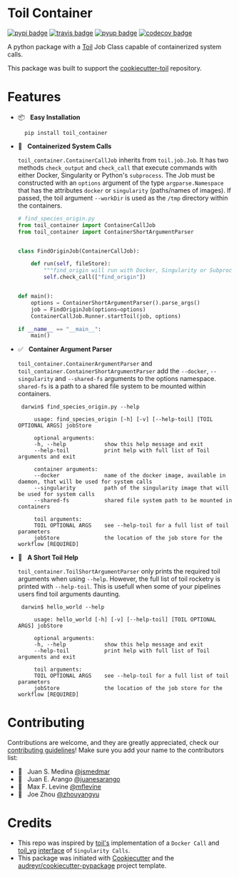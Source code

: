 # Toil Container

[![pypi badge][pypi_badge]][pypi_base]
[![travis badge][travis_badge]][travis_base]
[![pyup badge][pyup_badge]][pyup_base]
[![codecov badge][codecov_badge]][codecov_base]

A python package with a [Toil] Job Class capable of containerized system calls.

This package was built to support the [cookiecutter-toil] repository.

# Features

* 📦 &nbsp; **Easy Installation**

        pip install toil_container

* 🐳  &nbsp; **Containerized System Calls**

    `toil_container.ContainerCallJob` inherits from `toil.job.Job`. It has two methods `check_output` and `check_call` that execute commands with either Docker, Singularity or Python's `subprocess`. The Job must be constructed with an `options` argument of the type `argparse.Namespace` that has the attributes `docker` or `singularity` (paths/names of images). If passed, the toil argument `--workDir` is  used as the `/tmp` directory within the containers.

    ```python
    # find_species_origin.py
    from toil_container import ContainerCallJob
    from toil_container import ContainerShortArgumentParser


    class FindOriginJob(ContainerCallJob):

        def run(self, fileStore):
            """find_origin will run with Docker, Singularity or Subprocess."""
            self.check_call(["find_origin"])


    def main():
        options = ContainerShortArgumentParser().parse_args()
        job = FindOriginJob(options=options)
        ContainerCallJob.Runner.startToil(job, options)

    if __name__ == "__main__":
        main()
    ```

* ✅ &nbsp; **Container Argument Parser**

    `toil_container.ContainerArgumentParser` and `toil_container.ContainerShortArgumentParser` add the `--docker`, `--singularity` and `--shared-fs` arguments to the options namespace. `shared-fs` is a path to a shared file system to be mounted within containers.

       darwin$ find_species_origin.py --help

           usage: find_species_origin [-h] [-v] [--help-toil] [TOIL OPTIONAL ARGS] jobStore

           optional arguments:
           -h, --help            show this help message and exit
           --help-toil           print help with full list of Toil arguments and exit

           container arguments:
           --docker              name of the docker image, available in daemon, that will be used for system calls
           --singularity         path of the singularity image that will be used for system calls
           --shared-fs           shared file system path to be mounted in containers

           toil arguments:
           TOIL OPTIONAL ARGS    see --help-toil for a full list of toil parameters
           jobStore              the location of the job store for the workflow [REQUIRED]

* 📘 &nbsp; **A Short Toil Help**

    `toil_container.ToilShortArgumentParser` only prints the required toil arguments when using `--help`. However, the full list of toil rocketry is printed with `--help-toil`. This is usefull when some of your pipelines users find toil arguments daunting.

       darwin$ hello_world --help

           usage: hello_world [-h] [-v] [--help-toil] [TOIL OPTIONAL ARGS] jobStore

           optional arguments:
           -h, --help            show this help message and exit
           --help-toil           print help with full list of Toil arguments and exit

           toil arguments:
           TOIL OPTIONAL ARGS    see --help-toil for a full list of toil parameters
           jobStore              the location of the job store for the workflow [REQUIRED]

# Contributing

Contributions are welcome, and they are greatly appreciated, check our [contributing guidelines](CONTROBUTING.md)! Make sure you add your name to the contributors list:

* 🐋 &nbsp; Juan S. Medina [@jsmedmar](https://github.com/jsmedmar)
* 🐴 &nbsp; Juan E. Arango [@juanesarango](https://github.com/juanesarango)
* 🐒 &nbsp; Max F. Levine [@mflevine](https://github.com/mflevine)
* 🐼 &nbsp; Joe Zhou [@zhouyangyu](https://github.com/zhouyangyu)


# Credits

* This repo was inspired by [toil's][toil_docker] implementation of a `Docker Call` and [toil_vg] [interface][singularity_pr] of `Singularity Calls`.
* This package was initiated with [Cookiecutter] and the
[audreyr/cookiecutter-pypackage] project template.

<!-- References -->
[toil_docker]: https://github.com/BD2KGenomics/toil/blob/master/src/toil/lib/docker.py
[toil_vg]: https://github.com/vgteam/toil-vg
[singularity_pr]: https://github.com/BD2KGenomics/toil/pull/1805
[Cookiecutter]: https://github.com/audreyr/cookiecutter
[audreyr/cookiecutter-pypackage]: https://github.com/audreyr/cookiecutter-pypackage
[toil]: http://toil.readthedocs.io/
[cookiecutter-toil]: https://github.com/leukgen/cookiecutter-toil

<!-- Badges -->
[codecov_badge]: https://codecov.io/gh/leukgen/toil_container/branch/master/graph/badge.svg
[codecov_base]: https://codecov.io/gh/leukgen/toil_container
[pypi_badge]: https://img.shields.io/pypi/v/toil_container.svg
[pypi_base]: https://pypi.python.org/pypi/toil_container
[pyup_badge]: https://pyup.io/repos/github/leukgen/toil_container/shield.svg
[pyup_base]: https://pyup.io/repos/github/leukgen/toil_container/
[travis_badge]: https://img.shields.io/travis/leukgen/toil_container.svg
[travis_base]: https://travis-ci.org/leukgen/toil_container
